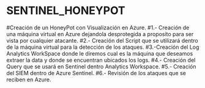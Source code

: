 # SENTINEL_HONEYPOT
#Creación de un HoneyPot con Visualización en Azure.
#1.- Creación de una máquina virtual en Azure dejandola desprotegida a proposito para ser vista por cualquier atacante.
#2.- Creación del Script que se utilizará dentro de la máquina virtual para la detección de los ataques. 
#3.-Creación del Log Analytics WorkSpace donde le diremos cual es la máquina que deseamos extraer la data y donde se encuentran ubicados los logs.
#4.- Creación del Query que se usará en Sentinel dentro Analytics Workspace.
#5.- Creación del SIEM dentro de Azure Sentinel.
#6.- Revisión de los ataques que se reciben en Azure.
